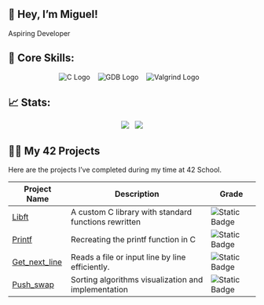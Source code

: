 ## 👋 Hey, I’m Miguel!
Aspiring Developer

## 🚀 Core Skills:
<p align="center">
  <img src="https://img.shields.io/badge/C-%2300599C.svg?style=for-the-badge&logo=c&logoColor=white" alt="C Logo"/>&nbsp;&nbsp;&nbsp;
  <img src="https://img.shields.io/badge/GDB-%23121011.svg?style=for-the-badge&logo=gnu&logoColor=white" alt="GDB Logo"/>&nbsp;&nbsp;&nbsp;
  <img src="https://img.shields.io/badge/Valgrind-%23007844.svg?style=for-the-badge&logo=debugging&logoColor=white" alt="Valgrind Logo"/>&nbsp;&nbsp;&nbsp;
</p>


## 📈 Stats:
<p align="center">
  <img src="https://github-readme-streak-stats.herokuapp.com/?user=m3irel3s&theme=github_dark&hide_border=true&border_radius=10"/>&nbsp;&nbsp;
  <img src="https://github-readme-stats.vercel.app/api/top-langs/?username=m3irel3s&theme=github_dark&hide_border=true&border_radius=10&layout=compact"/>
</p>


## 👨‍💻 My 42 Projects

Here are the projects I’ve completed during my time at 42 School.

| **Project Name**    | **Description**                                      | **Grade**                                                                 |
|---------------------|------------------------------------------------------|---------------------------------------------------------------------------|
| [Libft](https://github.com/m3irel3s/42_Libft)                | A custom C library with standard functions rewritten | ![Static Badge](https://img.shields.io/badge/125%2F100-%2328a745?style=flat) |
| [Printf](https://github.com/m3irel3s/42_Ft_Printf)           | Recreating the printf function in C                  | ![Static Badge](https://img.shields.io/badge/100%2F100-%2328a745?style=flat) |
| [Get_next_line](https://github.com/m3irel3s/42_Get_next_line)| Reads a file or input line by line efficiently.      | ![Static Badge](https://img.shields.io/badge/125%2F100-%2328a745?style=flat) |
| [Push_swap](https://github.com/m3irel3s/42_Push_swap)        | Sorting algorithms visualization and implementation  | ![Static Badge](https://img.shields.io/badge/96%2F100-%2328a745?style=flat)|

